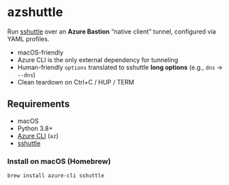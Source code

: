 # azshuttle

Run [sshuttle](https://sshuttle.readthedocs.io/) over an **Azure Bastion** “native client” tunnel, configured via YAML profiles.

- macOS-friendly
- Azure CLI is the only external dependency for tunneling
- Human-friendly `options` translated to sshuttle **long options** (e.g., `dns` → `--dns`)
- Clean teardown on Ctrl+C / HUP / TERM

## Requirements

- macOS
- Python 3.8+
- [Azure CLI](https://learn.microsoft.com/cli/azure/install-azure-cli) (`az`)
- [sshuttle](https://sshuttle.readthedocs.io/)

### Install on macOS (Homebrew)
```bash
brew install azure-cli sshuttle